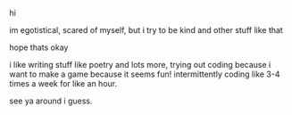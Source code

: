 hi

im egotistical, scared of myself, but i try to be kind and other stuff like that

hope thats okay

i like writing stuff like poetry and lots more, trying out coding because i want to make a game because it seems fun! intermittently coding like 3-4 times a week for like an hour.

see ya around i guess.
